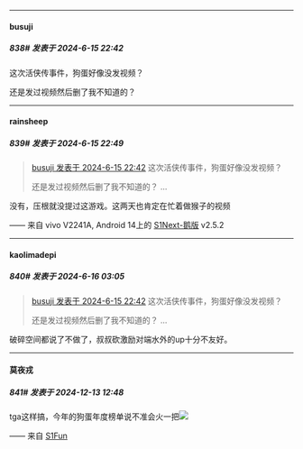 ﻿
*****

####  busuji  
##### 838#       发表于 2024-6-15 22:42

这次活侠传事件，狗蛋好像没发视频？

还是发过视频然后删了我不知道的？


*****

####  rainsheep  
##### 839#       发表于 2024-6-15 22:49

<blockquote><a href="httphttps://bbs.saraba1st.com/2b/forum.php?mod=redirect&amp;goto=findpost&amp;pid=65249764&amp;ptid=2129259" target="_blank">busuji 发表于 2024-6-15 22:42</a>
这次活侠传事件，狗蛋好像没发视频？

还是发过视频然后删了我不知道的？ ...</blockquote>
没有，压根就没提过这游戏。这两天也肯定在忙着做猴子的视频

—— 来自 vivo V2241A, Android 14上的 [S1Next-鹅版](https://github.com/ykrank/S1-Next/releases) v2.5.2


*****

####  kaolimadepi  
##### 840#       发表于 2024-6-16 03:05

<blockquote><a href="httphttps://bbs.saraba1st.com/2b/forum.php?mod=redirect&amp;goto=findpost&amp;pid=65249764&amp;ptid=2129259" target="_blank">busuji 发表于 2024-6-15 22:42</a>
这次活侠传事件，狗蛋好像没发视频？

还是发过视频然后删了我不知道的？ ...</blockquote>
破碎空间都说了不做了，叔叔砍激励对端水外的up十分不友好。

*****

####  莫夜戎  
##### 841#       发表于 2024-12-13 12:48

tga这样搞，今年的狗蛋年度榜单说不准会火一把<img src="https://static.saraba1st.com/image/smiley/face2017/037.png" referrerpolicy="no-referrer">

—— 来自 [S1Fun](https://s1fun.koalcat.com)

